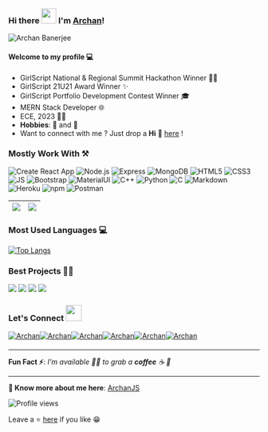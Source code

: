 ### Hi there <img src="https://raw.githubusercontent.com/MartinHeinz/MartinHeinz/master/wave.gif" width="30px"> I'm [Archan](https://archanjs.github.io/portfolio)!

![Archan Banerjee](https://i.postimg.cc/hPGjyNVd/home.png)

#### Welcome to my profile 💻

* GirlScript National & Regional Summit Hackathon Winner  👨‍💻
* GirlScript 21U21 Award Winner ✨
* GirlScript Portfolio Development Contest Winner 🎓
* MERN Stack Developer 🌐
* ECE, 2023  👨‍💻
* **Hobbies**: 🎸 and 🎤 
* Want to connect with me ? Just drop a **Hi** 👋 [here](https://www.linkedin.com/in/archan-banerjee-9747781b0/) ! 

### Mostly Work With ⚒

![Create React App](https://img.shields.io/static/v1?style=for-the-badge&message=React&color=222222&logo=Create+React+App&logoColor=09D3AC&label=)
![Node.js](https://img.shields.io/static/v1?style=for-the-badge&message=Node.js&color=339933&logo=Node.js&logoColor=FFFFFF&label=)
![Express](https://img.shields.io/static/v1?style=for-the-badge&message=Express&color=000000&logo=Express&logoColor=FFFFFF&label=)
![MongoDB](https://img.shields.io/static/v1?style=for-the-badge&message=MongoDB&color=47A248&logo=MongoDB&logoColor=FFFFFF&label=)
![HTML5](https://img.shields.io/badge/HTML5-E34F26?style=for-the-badge&logo=html5&logoColor=white)
![CSS3](https://img.shields.io/badge/CSS3-1572B6?style=for-the-badge&logo=css3&logoColor=white)
![JS](https://img.shields.io/badge/JavaScript-F7DF1E?style=for-the-badge&logo=javascript&logoColor=black)
![Bootstrap](https://img.shields.io/badge/Bootstrap-563D7C?style=for-the-badge&logo=bootstrap&logoColor=white)
![MaterialUI](https://img.shields.io/badge/Material--UI-0081CB?style=for-the-badge&logo=material-ui&logoColor=white)
![C++](https://img.shields.io/static/v1?style=for-the-badge&message=C%2B%2B&color=00599C&logo=C%2B%2B&logoColor=FFFFFF&label=)
![Python](https://img.shields.io/static/v1?style=for-the-badge&message=Python&color=3776AB&logo=Python&logoColor=FFFFFF&label=)
![C](https://img.shields.io/static/v1?style=for-the-badge&message=C+Language&color=222222&logo=C&logoColor=A8B9CC&label=)
![Markdown](https://img.shields.io/badge/Markdown-000000?style=for-the-badge&logo=markdown&logoColor=white)
![Heroku](https://img.shields.io/badge/Heroku-430098?style=for-the-badge&logo=heroku&logoColor=white)
![npm](https://img.shields.io/static/v1?style=for-the-badge&message=npm&color=CB3837&logo=npm&logoColor=FFFFFF&label=)
![Postman](https://img.shields.io/badge/Postman-FF6C37?style=for-the-badge&logo=Postman&logoColor=white)

|<img src="https://github-readme-stats.vercel.app/api?username=ArchanJS&show_icons=true&theme=tokyonight"/>|<img src="https://github-readme-streak-stats.herokuapp.com/?user=ArchanJS&theme=tokyonight"/>|
|---|---|

### Most Used Languages 💻

[![Top Langs](https://github-readme-stats.vercel.app/api/top-langs/?username=ArchanJS&layout=compact&theme=tokyonight)](https://github.com/ArchanJS)


### Best Projects 👨‍💻

<img src="https://github-readme-stats.vercel.app/api/pin/?username=ArchanJS&repo=Arjd-Live&show_icons=true&theme=tokyonight">
<img src="https://github-readme-stats.vercel.app/api/pin/?username=jaydip1235&repo=MediBoard&show_icons=true&theme=tokyonight">
<img src="https://github-readme-stats.vercel.app/api/pin/?username=ArchanJS&repo=femaissance&show_icons=true&theme=tokyonight"> 
<img src="https://github-readme-stats.vercel.app/api/pin/?username=ArchanJS&repo=Genletter&show_icons=true&theme=tokyonight">

### Let's Connect <img src="https://raw.githubusercontent.com/ShahriarShafin/ShahriarShafin/main/Assets/handshake.gif" height="32px">

<div style="display:flex;">
 <a href="https://www.linkedin.com/in/archan-banerjee-9747781b0/" target="_blank">
<img src=https://img.shields.io/badge/linkedin-%231E77B5.svg?&style=for-the-badge&logo=linkedin&logoColor=white alt=Archan Banerjee linkedin style="margin-bottom: 5px;" />
</a>
  
 <a href="https://github.com/ArchanJS" target="_blank">
<img src=https://img.shields.io/badge/GitHub-100000?style=for-the-badge&logo=github&logoColor=white alt=Archan Banerjee GitHub style="margin-bottom: 5px;" />
</a>

<a href="mailto:archanbanerjee89@gmail.com" target="_blank">
<img src=https://img.shields.io/badge/Gmail-D14836?style=for-the-badge&logo=gmail&logoColor=white" alt=Archan Banerjee gmail style="margin-bottom: 5px;" />
</a>

<a href="https://www.instagram.com/archan.wma" target="_blank">
<img src=https://img.shields.io/badge/Instagram-E4405F?style=for-the-badge&logo=instagram&logoColor=white alt=Archan Banerjee Instagram style="margin-bottom: 5px;" />
</a>
                                                                                                                                                 
<a href="https://www.facebook.com/profile.php?id=100071125344117" target="_blank">
<img src=https://img.shields.io/badge/Facebook-1877F2?style=for-the-badge&logo=facebook&logoColor=white alt=Archan Banerjee Facebook style="margin-bottom: 5px;" />
</a>  

<a href="https://www.youtube.com/musicalarchan" target="_blank">
<img src=https://img.shields.io/badge/YouTube-FF0000?style=for-the-badge&logo=youtube&logoColor=white alt=Archan Banerjee YouTube style="margin-bottom: 5px;" />
</a>  
</div>  

---

**Fun Fact ⚡**: _I'm available 🙋‍♂️ to grab a **coffee** ☕ 🙊_

---

**🔗 Know more about me here**: [ArchanJS](https://archanjs.github.io/portfolio)

![Profile views](https://gpvc.arturio.dev/ArchanJS)

Leave a ⭐ [here](https://github.com/ArchanJS/ArchanJS) if you like 😁